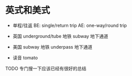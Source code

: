 # 英式和美式

- 单程/往返
  BE: single/return trip
  AE: one-way/round trip

- 英国
  underground/tube 地铁
  subway 地下通道
- 美国
  subway 地铁
  underpass 地下通道

<!--  -->

- 读音
  tomato

TODO 专门搜一下应该已经有很好的总结